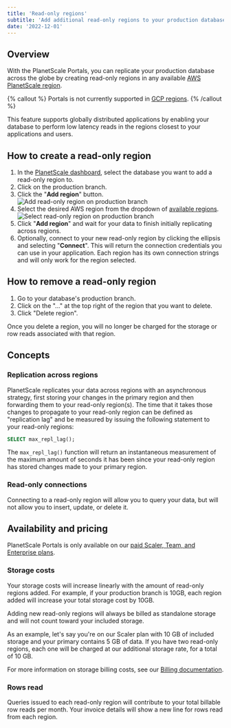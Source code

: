 ```yaml
---
title: 'Read-only regions'
subtitle: 'Add additional read-only regions to your production database.'
date: '2022-12-01'
---
```


## Overview

With the PlanetScale Portals, you can replicate your production database across the globe by creating read-only regions in any available [AWS PlanetScale region](/docs/concepts/regions).

{% callout %}
Portals is not currently supported in [GCP regions](/docs/reference/gcp-regions).
{% /callout %}

This feature supports globally distributed applications by enabling your database to perform low latency reads in the regions closest to your applications and users.

## How to create a read-only region

1. In the [PlanetScale dashboard](https://app.planetscale.com), select the database you want to add a read-only region to.
2. Click on the production branch.
3. Click the "**Add region**" button.
   ![Add read-only region on production branch](/docs/concepts/read-only-regions/branch.png)
4. Select the desired AWS region from the dropdown of [available regions](/docs/concepts/regions).
   ![Select read-only region on production branch](/docs/concepts/read-only-regions/form.png)
5. Click "**Add region**" and wait for your data to finish initially replicating across regions.
6. Optionally, connect to your new read-only region by clicking the ellipsis and selecting "**Connect**". This will return the connection credentials you can use in your application. Each region has its own connection strings and will only work for the region selected.

## How to remove a read-only region

1. Go to your database's production branch.
2. Click on the "..." at the top right of the region that you want to delete.
3. Click "Delete region".

Once you delete a region, you will no longer be charged for the storage or row reads associated with that region.

## Concepts

### Replication across regions

PlanetScale replicates your data across regions with an asynchronous strategy, first storing your changes in the primary region and then forwarding them to your read-only region(s). The time that it takes those changes to propagate to your read-only region can be defined as "replication lag" and be measured by issuing the following statement to your read-only regions:

```sql
SELECT max_repl_lag();
```

The `max_repl_lag()` function will return an instantaneous measurement of the maximum amount of seconds it has been since your read-only region has stored changes made to your primary region.

### Read-only connections

Connecting to a read-only region will allow you to query your data, but will not allow you to insert, update, or delete it.

## Availability and pricing

PlanetScale Portals is only available on our [paid Scaler, Team, and Enterprise plans](/pricing).

### Storage costs

Your storage costs will increase linearly with the amount of read-only regions added. For example, if your production branch is 10GB, each region added will increase your total storage cost by 10GB.

Adding new read-only regions will always be billed as standalone storage and will not count toward your included storage.

As an example, let's say you're on our Scaler plan with 10 GB of included storage and your primary contains 5 GB of data. If you have two read-only regions, each one will be charged at our additional storage rate, for a total of 10 GB.

For more information on storage billing costs, see our [Billing documentation](/docs/concepts/billing#planetscale-plans).

### Rows read

Queries issued to each read-only region will contribute to your total billable row reads per month. Your invoice details will show a new line for rows read from each region.
